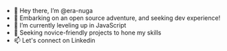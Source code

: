 - 👋 Hey there, I’m @era-nuga
- 👀 Embarking on an open source adventure, and seeking dev experience!
- 🌱 I’m currently leveling up in JavaScript
- 💞️ Seeking novice-friendly projects to hone my skills
- 📫 Let's connect on Linkedin

<!---
era-nuga/era-nuga is a ✨ special ✨ repository because its `README.md` (this file) appears on your GitHub profile.
You can click the Preview link to take a look at your changes.
--->
